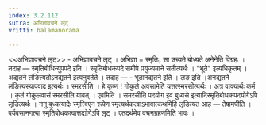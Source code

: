 ```yaml
---
index: 3.2.112
sutra: अभिज्ञावचने लृट्
vritti: balamanorama

---
```

<<अभिज्ञावचने लृट्>> - अभिज्ञावचने लृट् । अभिज्ञा = स्मृतिः, सा उच्यते बोध्यते अनेनेति विग्रहः । तदाह — स्मृतिबोधिन्युपपदे इति । स्मृतिबोधकपदे समीपे प्रयुज्यमाने सतीत्यर्थः । "भूते" इत्यधिकृतम् ।अद्यतने ल॑ङित्यतोऽनद्यतने इत्यनुवर्तते । तदाह — - भूतानद्यतने इति । लङ इति ।अनद्यतने ल॑ङित्यस्यापवाद इत्यर्थः । स्मरसीति । हे कृष्ण ! गोकुले अवसामेति यत्तत्स्मरसीत्यर्थः । अत्र वाक्यार्थः कर्म । कृतं गोकुलवासं स्मरसीति यावत् । एवमिति । समरसीति पदयोग इव बुध्यसे इत्यादिस्मृतिबोधकपदयोगेऽपि लृडित्यर्थः । ननु बुध्यत्यादेः स्मृत्त्विएन रूपेण स्मृत्यर्थकत्वाऽभावात्कथमिहि लृडित्यत आह —  तेषामपीति । पर्यवसानगत्या स्मृतिबोधकत्वात्तद्योगेऽपि लृट् । एतदर्थमेव वचनग्रहणमिति भावः ।